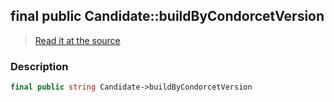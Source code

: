 ## final public Candidate::buildByCondorcetVersion

> [Read it at the source](https://github.com/julien-boudry/Condorcet/blob/master/src/Candidate.php#L16)

### Description    

```php
final public string Candidate->buildByCondorcetVersion 
```


    